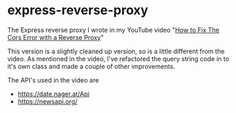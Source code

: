 # express-reverse-proxy

The Express reverse proxy I wrote in my YouTube video "[How to Fix The Cors Error with a Reverse Proxy](https://www.youtube.com/watch?v=5jPoTpXpIH4&t=796)"

This version is a slightly cleaned up version, so is a little different from the video. As mentioned in the video, I've refactored the query string code in to it's own class and made a couple of other improvements.

The API's used in the video are 

- https://date.nager.at/Api
- https://newsapi.org/ 